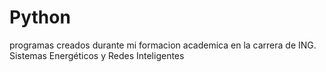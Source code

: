 # Python
programas creados durante mi formacion academica en la carrera de ING. Sistemas Energéticos y Redes Inteligentes
